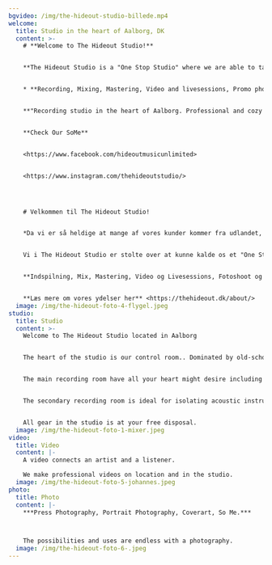 ```yaml
---
bgvideo: /img/the-hideout-studio-billede.mp4
welcome:
  title: Studio in the heart of Aalborg, DK
  content: >-
    # **Welcome to The Hideout Studio!**


    **The Hideout Studio is a "One Stop Studio" where we are able to take care of the following:**


    * **Recording, Mixing, Mastering, Video and livesessions, Promo photosessions and Music distribution.**


    **"Recording studio in the heart of Aalborg. Professional and cozy setting. We always have fresh coffee brewing."**


    **Check Our SoMe**


    <https://www.facebook.com/hideoutmusicunlimited>


    <https://www.instagram.com/thehideoutstudio/>




    # V﻿elkommen til The Hideout Studio!


    *D﻿a vi er så heldige at mange af vores kunder kommer fra udlandet, vil du/i opleve at vores hjemmeside overvejende er på engelsk.*


    V﻿i i The Hideout Studio er stolte over at kunne kalde os et "One Stop Studio", hvilket betyder at vi kan tilbyde service indenfor følgende.


    **Indspilning, Mix, Mastering, Video og Livesessions, Fotoshoot og Musikdistribution.**


    **L﻿æs mere om vores ydelser her** <https://thehideout.dk/about/>
  image: /img/the-hideout-foto-4-flygel.jpeg
studio:
  title: Studio
  content: >-
    Welcome to The Hideout Studio located in Aalborg


    The heart of the studio is our control room.. Dominated by old-school analogue equipment combined with modern hardware and software. 


    The main recording room have all your heart might desire including old Vox and Fender amplifiers as well as our 1896 Steinway & Sons B211 grand piano.


    The secondary recording room is ideal for isolating acoustic instruments or vocals during full band recording sessions. 


    All gear in the studio is at your free disposal.
  image: /img/the-hideout-foto-1-mixer.jpeg
video:
  title: Video
  content: |-
    A video connects an artist and a listener.

    We make professional videos on location and in the studio.
  image: /img/the-hideout-foto-5-johannes.jpeg
photo:
  title: Photo
  content: |-
    ***Press Photography, Portrait Photography, Coverart, So Me.***



    The possibilities and uses are endless with a photography.
  image: /img/the-hideout-foto-6-.jpeg
---
```

